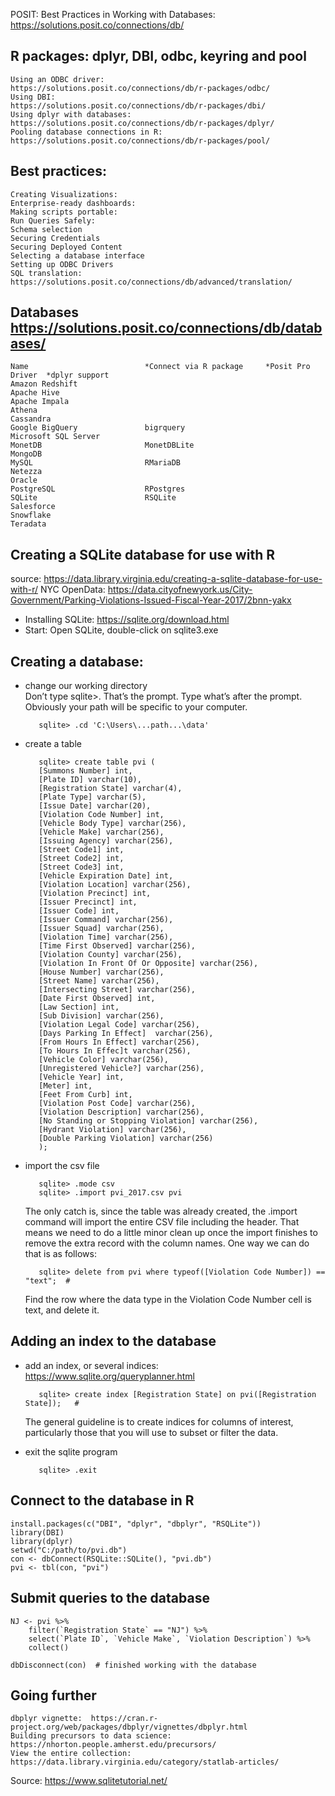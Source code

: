 POSIT: Best Practices in Working with Databases:   https://solutions.posit.co/connections/db/

##  R packages: dplyr, DBI, odbc, keyring and pool
    Using an ODBC driver:                       https://solutions.posit.co/connections/db/r-packages/odbc/
    Using DBI:                                  https://solutions.posit.co/connections/db/r-packages/dbi/
    Using dplyr with databases:                 https://solutions.posit.co/connections/db/r-packages/dplyr/
    Pooling database connections in R:          https://solutions.posit.co/connections/db/r-packages/pool/

## Best practices: 
    Creating Visualizations: 
    Enterprise-ready dashboards:
    Making scripts portable:
    Run Queries Safely:
    Schema selection
    Securing Credentials
    Securing Deployed Content
    Selecting a database interface
    Setting up ODBC Drivers
    SQL translation:  https://solutions.posit.co/connections/db/advanced/translation/


## Databases                    https://solutions.posit.co/connections/db/databases/
    Name	                      *Connect via R package     *Posit Pro Driver	*dplyr support
    Amazon Redshift	              	                        
    Apache Hive	                
    Apache Impala	        
    Athena	                
    Cassandra	           	
    Google BigQuery	              bigrquery
    Microsoft SQL Server	 
    MonetDB                       MonetDBLite
    MongoDB	                 		
    MySQL	                      RMariaDB
    Netezza	                 		
    Oracle	                 	                	
    PostgreSQL	                  RPostgres
    SQLite		                  RSQLite
    Salesforce	         		    
    Snowflake	         	                  	
    Teradata	         	                  	
  


## Creating a SQLite database for use with R

source: https://data.library.virginia.edu/creating-a-sqlite-database-for-use-with-r/
NYC OpenData: https://data.cityofnewyork.us/City-Government/Parking-Violations-Issued-Fiscal-Year-2017/2bnn-yakx


- Installing SQLite: https://sqlite.org/download.html
- Start: Open SQLite, double-click on sqlite3.exe
## Creating a database: 
   - change our working directory  
       Don’t type sqlite>. That’s the prompt. Type what’s after the prompt. Obviously your path will be specific to your computer.    
       
            sqlite> .cd 'C:\Users\...path...\data'  
        
        
   
   - create a table 
   
            sqlite> create table pvi (
            [Summons Number] int,
            [Plate ID] varchar(10),
            [Registration State] varchar(4),
            [Plate Type] varchar(5),
            [Issue Date] varchar(20),
            [Violation Code Number] int,
            [Vehicle Body Type] varchar(256),
            [Vehicle Make] varchar(256),
            [Issuing Agency] varchar(256),
            [Street Code1] int,
            [Street Code2] int,
            [Street Code3] int,
            [Vehicle Expiration Date] int,
            [Violation Location] varchar(256),
            [Violation Precinct] int,
            [Issuer Precinct] int,
            [Issuer Code] int,
            [Issuer Command] varchar(256),
            [Issuer Squad] varchar(256),
            [Violation Time] varchar(256),
            [Time First Observed] varchar(256),
            [Violation County] varchar(256),
            [Violation In Front Of Or Opposite] varchar(256),
            [House Number] varchar(256),
            [Street Name] varchar(256),
            [Intersecting Street] varchar(256),
            [Date First Observed] int,
            [Law Section] int,
            [Sub Division] varchar(256),
            [Violation Legal Code] varchar(256),
            [Days Parking In Effect]  varchar(256),
            [From Hours In Effect] varchar(256),
            [To Hours In Effec]t varchar(256),
            [Vehicle Color] varchar(256),
            [Unregistered Vehicle?] varchar(256),
            [Vehicle Year] int,
            [Meter] int,
            [Feet From Curb] int,
            [Violation Post Code] varchar(256),
            [Violation Description] varchar(256),
            [No Standing or Stopping Violation] varchar(256),
            [Hydrant Violation] varchar(256),
            [Double Parking Violation] varchar(256)
            );
    
   - import the csv file
        
            sqlite> .mode csv
            sqlite> .import pvi_2017.csv pvi

        The only catch is, since the table was already created, the .import command will import the entire CSV file including the header.
        That means we need to do a little minor clean up once the import finishes to remove the extra record with the column names. 
        One way we can do that is as follows:
       
            sqlite> delete from pvi where typeof([Violation Code Number]) == "text";  # 
            
        Find the row where the data type in the Violation Code Number cell is text, and delete it.
        
## Adding an index to the database
   - add an index, or several indices: https://www.sqlite.org/queryplanner.html
   
            sqlite> create index [Registration State] on pvi([Registration State]);   # 
            
        The general guideline is to create indices for columns of interest, particularly those that you will use to subset or filter the data.
       
   - exit the sqlite program  
    
            sqlite> .exit
        
## Connect to the database in R

    install.packages(c("DBI", "dplyr", "dbplyr", "RSQLite"))
    library(DBI)
    library(dplyr)
    setwd("C:/path/to/pvi.db")
    con <- dbConnect(RSQLite::SQLite(), "pvi.db")
    pvi <- tbl(con, "pvi")
    
## Submit queries to the database
    
    NJ <- pvi %>% 
        filter(`Registration State` == "NJ") %>% 
        select(`Plate ID`, `Vehicle Make`, `Violation Description`) %>% 
        collect()

    dbDisconnect(con)  # finished working with the database

## Going further 
    dbplyr vignette:  https://cran.r-project.org/web/packages/dbplyr/vignettes/dbplyr.html
    Building precursors to data science: https://nhorton.people.amherst.edu/precursors/
    View the entire collection: https://data.library.virginia.edu/category/statlab-articles/
    
    
    
    
    
    
    
    
    
    
    
    
    
    
    
    
    
    
    
    
    
    
    
    

Source: https://www.sqlitetutorial.net/


